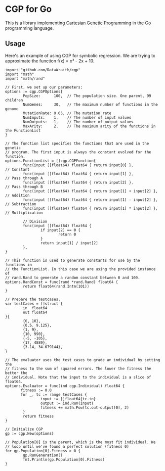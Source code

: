 
# CGP for Go

This is a library implementing [Cartesian Genetic Programming](http://www.cartesiangp.co.uk/)
in the Go programming language.

## Usage

Here's an example of using CGP for symbolic regression. We are trying to
approximate the function f(x) = x³ - 2x + 10.

    import "github.com/DataWraith/cgp"
    import "math"
    import "math/rand"

    // First, we set up our parameters:
    options := cgp.CGPOptions{
            PopSize:      100,  // The population size. One parent, 99 children
            NumGenes:     30,   // The maximum number of functions in the genome
            MutationRate: 0.05, // The mutation rate
            NumInputs:    1,    // The number of input values
            NumOutputs:   1,    // The number of output values
            MaxArity:     2,    // The maximum arity of the functions in the FunctionList
    }

    // The function list specifies the functions that are used in the genetic
    // program. The first input is always the constant evolved for the function.
    options.FunctionList = []cgp.CGPFunction{
            func(input []float64) float64 { return input[0] },            // Constant
            func(input []float64) float64 { return input[1] },            // Pass through A
            func(input []float64) float64 { return input[2] },            // Pass through B
            func(input []float64) float64 { return input[1] + input[2] }, // Addition
            func(input []float64) float64 { return input[1] - input[2] }, // Subtraction
            func(input []float64) float64 { return input[1] * input[2] }, // Multiplication

            // Division
            func(input []float64) float64 {
                    if input[2] == 0 {
                            return 0
                    }
                    return input[1] / input[2]
            },
    }

    // This function is used to generate constants for use by the functions in
    // the FunctionList. In this case we are using the provided instance of
    // rand.Rand to generate a random constant between 0 and 100.
    options.RandConst = func(rand *rand.Rand) float64 {
            return float64(rand.Intn(101))
    }

    // Prepare the testcases.
    var testCases = []struct {
            in  float64
            out float64
    }{
            {0, 10},
            {0.5, 9.125},
            {1, 9},
            {10, 990},
            {-5, -105},
            {17, 4889},
            {3.14, 34.679144},
    }

    // The evaluator uses the test cases to grade an individual by setting the
    // fitness to the sum of squared errors. The lower the fitness the better the
    // individual. Note that the input to the individual is a slice of float64.
    options.Evaluator = func(ind cgp.Individual) float64 {
           fitness := 0.0
           for _, tc := range testCases {
                    input := []float64{tc.in}
                    output := ind.Run(input)
                    fitness += math.Pow(tc.out-output[0], 2)
            }
            return fitness
    }

    // Initialize CGP
    gp := cgp.New(options)

    // Population[0] is the parent, which is the most fit individual. We
    // loop until we've found a perfect solution (fitness 0)
    for gp.Population[0].Fitness > 0 {
            gp.RunGeneration()
            fmt.Println(gp.Population[0].Fitness)
    }
